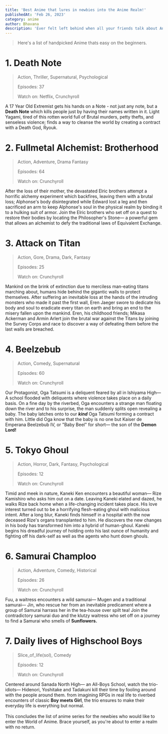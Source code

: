 ```yaml
---
title: 'Best Anime that lures in newbies into the Anime Realm!'
publishedAt: 'Feb 26, 2023'
category: anime
author: Bhavana
description: 'Ever felt left behind when all your friends talk about Anime and you have no idea what in the world is going on? Anime has become popular worldwide and it has a separate culture. It might seem a bit overwhelming when a complete beginner tries to dive into this bottemless ocean of Anime. This is the right place for you to begin the transformation of a splendid Otaku.' 
---
```


> Here's a list of handpicked Anime thats easy on the beginners.

# 1. Death Note 
> Action, Thriller, Supernatural, Psychological
>
> Episodes: 37
>
> Watch on: Netflix, Crunchyroll

A 17 Year Old Extremist gets his hands on a Note - not just any note, but a **Death Note** which kills people just by having their names written in it. Light Yagami, tired of this rotten world full of Brutal murders, petty thefts, and senseless violence; finds a way to cleanse the world by creating a contract with a Death God, Ryouk.


# 2. Fullmetal Alchemist: Brotherhood
> Action, Adventure, Drama Fantasy
>
> Episodes: 64
>
> Watch on: Crunchyroll
  
After the loss of their mother, the devastated Elric brothers attempt a horrific alchemy experiment which backfires, leaving them with a brutal loss; Alphonse's body disintegrated while Edward lost a leg and then sacrificed an arm to keep Alphonse's soul in the physical realm by binding it to a hulking suit of armor. Join the Elric brothers who set off on a quest to restore their bodies by locating the Philosopher's Stone— a powerful gem that allows an alchemist to defy the traditional laws of Equivalent Exchange.


# 3. Attack on Titan
> Action, Gore, Drama, Dark, Fantasy
>
> Episodes: 25
> 
> Watch on: Crunchyroll

Mankind on the brink of extinction due to merciless man-eating titans marching about, humans hide behind the gigantic walls to protect themselves. After suffering an inevitable loss at the hands of the intruding monsters who made it past the first wall, Eren Jaeger swore to dedicate his body and soul to eradicate every titan on earth and bring an end to the misery fallen upon the mankind. Eren, his childhood friends; Mikasa Ackerman and Armin Arlert join the brutal war against the Titans by joining the Survey Corps and race to discover a way of defeating them before the last walls are breached.


# 4. Beelzebub
> Action, Comedy, Supernatural
> 
> Episodes: 60
> 
> Watch on: Crunchyroll

Our Protagonist, Oga Tatsumi is a deliquent feared by all in Ishiyama High— A school flooded with deliquents where violence takes place on a daily basis. On a fine day by the riverbed, Oga encounters a strange man floating down the river and to his surprise, the man suddenly splits open revealing a baby. The baby latches onto to our ***kind*** Oga Tatsumi forming a contract with him. Little did Oga know that the baby is no one but Kaiser de Emperana Beelzebub IV, or "Baby Beel" for short— the son of the **Demon Lord!**


# 5. Tokyo Ghoul
> Action, Horror, Dark, Fantasy, Psychological
>
> Episodes: 12
> 
> Watch on: Crunchyroll

Timid and meek in nature, Kaneki Ken encounters a beautiful woman— Rize Kamishiro who asks him out on a date. Leaving Kaneki elated and dazed, he walks Rize back home when a life-changing incident takes place. His love interest turned out to be a horrifying flesh-eating ghoul with malicious intent. After a long blur, Kaneki finds himself in a hospital with the now deceased Rize's organs transplanted to him. He discovers the new changes in his body has transformed him into a hybrid of human-ghoul. Kaneki begins his dreadful journey of holding onto his last ounce of humanity and fighting off his dark-self as well as the agents who hunt down ghouls. 


# 6. Samurai Champloo
> Action, Adventure, Comedy, Historical
>
> Episodes: 26
> 
> Watch on: Crunchyroll

Fuu, a waitress encounters a wild samurai— Mugen and a traditional samurai— Jin, who rescue her from an inevitable predicament where a group of Samurai harrass her in the tea-house over spilt tea! Join the contradictory samurai duo and the klutzy waitress who set off on a journey to find a Samurai who smells of **Sunflowers.**

# 7. Daily lives of Highschool Boys
> Slice_of_life(sol), Comedy
>
> Episodes: 12
> 
> Watch on: Crunchyroll

Centered around Sanada North High— an All-Boys School, watch the trio-idiots— Hidenori, Yoshitake and Tadakuni kill their time by fooling around with the people around them. from imagining RPGs in real life to riverbed encounters of classic **Boy meets Girl**, the trio ensures to make their everyday life is everything but normal.
<Br />
<Br />
This concludes the list of anime series for the newbies who would like to enter the World of Anime. Brace yourself, as you're about to enter a realm with no return.